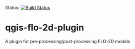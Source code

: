 Status: [![Build Status](http://jenkins.lutraconsulting.co.uk:8081/buildStatus/icon?job=FLO-2D)](http://jenkins.lutraconsulting.co.uk:8080/job/FLO-2D/)

# qgis-flo-2d-plugin
A plugin for pre-processing/post-processing FLO-2D models
